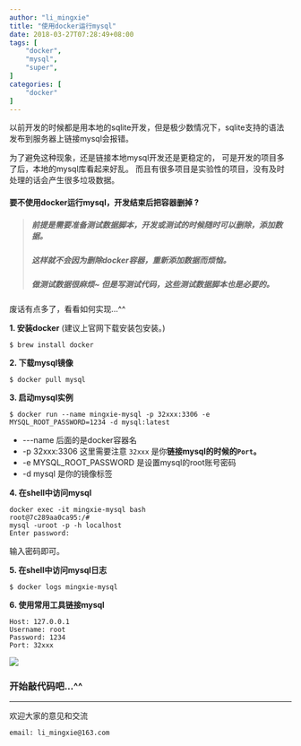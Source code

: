 ```yaml
---
author: "li_mingxie"
title: "使用docker运行mysql"
date: 2018-03-27T07:28:49+08:00
tags: [
    "docker",
    "mysql",
    "super",
]
categories: [
    "docker"
]
---
```


以前开发的时候都是用本地的sqlite开发，但是极少数情况下，sqlite支持的语法发布到服务器上链接mysql会报错。<!--more-->

为了避免这种现象，还是链接本地mysql开发还是更稳定的，
可是开发的项目多了后，本地的mysql库看起来好乱。
而且有很多项目是实验性的项目，没有及时处理的话会产生很多垃圾数据。

#### **要不使用docker运行mysql，开发结束后把容器删掉 ?**

>##### **前提是需要准备测试数据脚本**，开发或测试的时候随时可以删除，添加数据。
>##### 这样就不会因为删除docker容器，重新添加数据而烦恼。
>##### 做测试数据很麻烦~ 但是写测试代码，这些测试数据脚本也是必要的。

废话有点多了，看看如何实现...^^

**1. 安装docker** (建议上官网下载安装包安装。)

```
$ brew install docker
```

**2. 下载mysql镜像**

```
$ docker pull mysql
```

**3. 启动mysql实例**

```
$ docker run --name mingxie-mysql -p 32xxx:3306 -e MYSQL_ROOT_PASSWORD=1234 -d mysql:latest
```

* ---name 后面的是docker容器名
* -p 32xxx:3306 这里需要注意 `32xxx` 是你**链接mysql的时候的`Port`。**
* -e MYSQL_ROOT_PASSWORD 是设置mysql的root账号密码
* -d mysql 是你的镜像标签

**4. 在shell中访问mysql**

```
docker exec -it mingxie-mysql bash
root@7c289aa0ca95:/# 
mysql -uroot -p -h localhost
Enter password:
```
输入密码即可。

**5. 在shell中访问mysql日志**

```
$ docker logs mingxie-mysql
```

**6. 使用常用工具链接mysql**

    Host: 127.0.0.1
    Username: root
    Password: 1234
    Port: 32xxx

![](https://mingxie-blog.oss-cn-beijing.aliyuncs.com/blog/mingxie-mysql.png)


### 开始敲代码吧...^^

----------------------------------------------
欢迎大家的意见和交流

`email: li_mingxie@163.com`